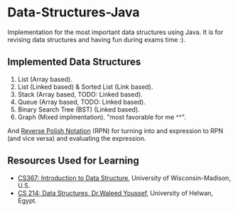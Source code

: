 # Data-Structures-Java
Implementation for the most important data structures using Java. It is for revising data structures and having fun during exams time :).   

## Implemented Data Structures 
1. List (Array based). 
2. List (Linked based) & Sorted List (Link based). 
3. Stack (Array based, TODO: Linked based). 
4. Queue (Array based, TODO: Linked based). 
5. Binary Search Tree (BST) (Linked based). 
6. Graph (Mixed implmentation). "most favorable for me ^^". 

And [Reverse Polish Notation](https://github.com/yossef-elmahdy/Data-Structures-Java/blob/main/code/PolishNotation.java) (RPN) for turning into and expression to RPN (and vice versa) and evaluating the expression. 

## Resources Used for Learning 
- [CS367: Introduction to Data Structure](http://pages.cs.wisc.edu/~vernon/cs367/current/assignments.html), University of Wisconsin-Madison, U.S. 
- [CS 214: Data Structures, Dr.Waleed Youssef](https://github.com/DrWaleedAYousef/Teaching/tree/master/DataStructures), University of Helwan, Egypt. 

